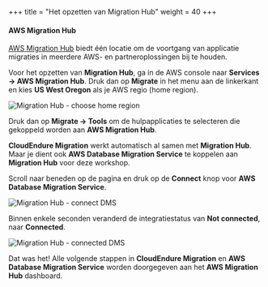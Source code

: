 +++
title = "Het opzetten van Migration Hub"
weight = 40
+++

#### AWS Migration Hub

<a href="https://aws.amazon.com/migration-hub/" target="_blank">AWS Migration Hub</a> biedt één locatie om de voortgang van applicatie migraties in meerdere AWS- en partneroplossingen bij te houden.

Voor het opzetten van **Migration Hub**, ga in de AWS console naar **Services -> AWS Migration Hub**. Druk dan op **Migrate** in het menu aan de linkerkant en kies **US West Oregon** als je AWS regio (home region).

![Migration Hub - choose home region](/intro/migration-hub-choose-home-region.png)

Druk dan op **Migrate -> Tools** om de hulpapplicaties te selecteren die gekoppeld worden aan **AWS Migration Hub**. 

**CloudEndure Migration** werkt automatisch al samen met **Migration Hub**. Maar je dient ook **AWS Database Migration Service** te koppelen aan **Migration Hub** voor deze workshop.

Scroll naar beneden op de pagina en druk op de **Connect** knop voor **AWS Database Migration Service**.

![Migration Hub - connect DMS](/intro/migration-hub-connect-dms.png)

Binnen enkele seconden veranderd de integratiestatus van **Not connected**, naar **Connected**.

![Migration Hub - connected DMS](/intro/migration-hub-connect-dms-connected.png)

Dat was het! Alle volgende stappen in **CloudEndure Migration** en **AWS Database Migration Service** worden doorgegeven aan het **AWS Migration Hub** dashboard.
